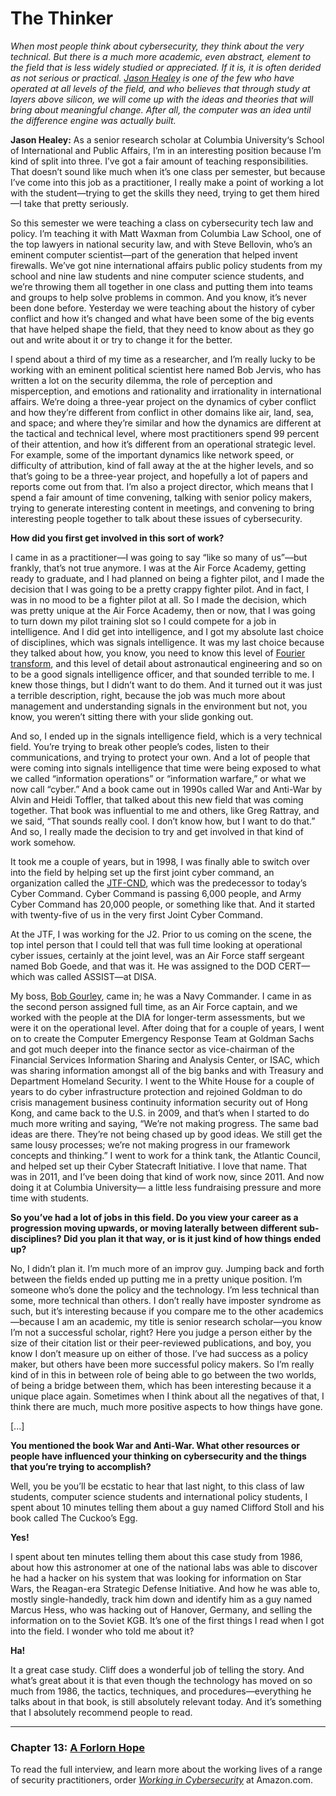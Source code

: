# The Thinker

*When most people think about cybersecurity, they think about the very technical. But there is a much more academic, even abstract, element to the field that is less widely studied or appreciated. If it is, it is often derided as not serious or practical. [Jason Healey](https://www.linkedin.com/in/jasonhealey/) is one of the few who have operated at all levels of the field, and who believes that through study at layers above silicon, we will come up with the ideas and theories that will bring about meaningful change. After all, the computer was an idea until the difference engine was actually built.*

**Jason Healey:** As a senior research scholar at Columbia University‘s School of International and Public Affairs, I’m in an interesting position because I’m kind of split into three. I’ve got a fair amount of teaching responsibilities. That doesn’t sound like much when it’s one class per semester, but because I’ve come into this job as a practitioner, I really make a point of working a lot with the student—trying to get the skills they need, trying to get them hired—I take that pretty seriously.

So this semester we were teaching a class on cybersecurity tech law and policy. I’m teaching it with Matt Waxman  from Columbia Law School, one of the top lawyers in national security law, and with Steve Bellovin,  who’s an eminent computer scientist—part of the generation that helped invent firewalls. We’ve got nine international affairs public policy students from my school and nine law students and nine computer science students, and we’re throwing them all together in one class and putting them into teams and groups to help solve problems in common. And you know, it’s never been done before. Yesterday we were teaching about the history of cyber conflict and how it’s changed and what have been some of the big events that have helped shape the field, that they need to know about as they go out and write about it or try to change it for the better. 

I spend about a third of my time as a researcher, and I’m really lucky to be working with an eminent political scientist here named Bob Jervis,  who has written a lot on the security dilemma, the role of perception and misperception, and emotions and rationality and irrationality in international affairs. We’re doing a three-year project on the dynamics of cyber conflict and how they’re different from conflict in other domains like air, land, sea, and space; and where they’re similar and how the dynamics are different at the tactical and technical level, where most practitioners spend 99 percent of their attention, and how it’s different from an operational strategic level. For example, some of the important dynamics like network speed, or difficulty of attribution, kind of fall away at the at the higher levels, and so that’s going to be a three-year project, and hopefully a lot of papers and reports come out from that. 
I’m also a project director, which means that I spend a fair amount of time convening, talking with senior policy makers, trying to generate interesting content in meetings, and convening to bring interesting people together to talk about these issues of cybersecurity. 

**How did you first get involved in this sort of work?**

I came in as a practitioner—I was going to say “like so many of us”—but frankly, that’s not true anymore. I was at the Air Force Academy, getting ready to graduate, and I had planned on being a fighter pilot, and I made the decision that I was going to be a pretty crappy fighter pilot. And in fact, I was in no mood to be a fighter pilot at all. So I made the decision, which was pretty unique at the Air Force Academy, then or now, that I was going to turn down my pilot training slot so I could compete for a job in intelligence. And I did get into intelligence, and I got my absolute last choice of disciplines, which was signals intelligence. It was my last choice because they talked about how, you know, you need to know this level of [Fourier transform](https://en.wikipedia.org/wiki/Fourier_transform), and this level of detail about astronautical engineering and so on to be a good signals intelligence officer, and that sounded terrible to me. I knew those things, but I didn’t want to do them. And it turned out it was just a terrible description, right, because the job was much more about management and understanding signals in the environment but not, you know, you weren’t sitting there with your slide gonking out.  

And so, I ended up in the signals intelligence field, which is a very technical field. You’re trying to break other people’s codes, listen to their communications, and trying to protect your own. And a lot of people that were coming into signals intelligence that time were being exposed to what we called “information operations” or “information warfare,” or what we now call “cyber.” And a book came out in 1990s called War and Anti-War  by Alvin and Heidi Toffler,  that talked about this new field that was coming together. That book was influential to me and others, like Greg Rattray,  and we said, “That sounds really cool. I don’t know how, but I want to do that.” And so, I really made the decision to try and get involved in that kind of work somehow. 

It took me a couple of years, but in 1998, I was finally able to switch over into the field by helping set up the first joint cyber command, an organization called the [JTF-CND](https://en.wikipedia.org/wiki/Joint_Task_Force-Global_Network_Operations), which was the predecessor to today’s Cyber Command. Cyber Command is passing 6,000 people, and Army Cyber Command has 20,000 people, or something like that. And it started with twenty-five of us in the very first Joint Cyber Command. 

At the JTF, I was working for the J2. Prior to us coming on the scene, the top intel person that I could tell that was full time looking at operational cyber issues, certainly at the joint level, was an Air Force staff sergeant named Bob Goede, and that was it. He was assigned to the DOD CERT—which was called ASSIST—at DISA. 

My boss, [Bob Gourley](/The_CTO), came in; he was a Navy Commander. I came in as the second person assigned full time, as an Air Force captain, and we worked with the people at the DIA for longer-term assessments, but we were it on the operational level. After doing that for a couple of years, I went on to create the Computer Emergency Response Team at Goldman Sachs and got much deeper into the finance sector as vice-chairman of the Financial Services Information Sharing and Analysis Center, or ISAC, which was sharing information amongst all of the big banks and with Treasury and Department Homeland Security. I went to the White House for a couple of years to do cyber infrastructure protection and rejoined Goldman to do crisis management business continuity information security out of Hong Kong, and came back to the U.S. in 2009, and that’s when I started to do much more writing and saying, “We’re not making progress. The same bad ideas are there. They’re not being chased up by good ideas. We still get the same lousy processes; we’re not making progress in our framework concepts and thinking.” I went to work for a think tank, the Atlantic Council, and helped set up their Cyber Statecraft Initiative. I love that name. That was in 2011, and I’ve been doing that kind of work now, since 2011. And now doing it at Columbia University— a little less fundraising pressure and more time with students. 

**So you’ve had a lot of jobs in this field. Do you view your career as a progression moving upwards, or moving laterally between different sub-disciplines? Did you plan it that way, or is it just kind of how things ended up?**

No, I didn’t plan it. I’m much more of an improv guy. Jumping back and forth between the fields ended up putting me in a pretty unique position. I’m someone who’s done the policy and the technology. I’m less technical than some, more technical than others. I don’t really have imposter syndrome as such, but it’s interesting because if you compare me to the other academics—because I am an academic, my title is senior research scholar—you know I’m not a successful scholar, right? Here you judge a person either by the size of their citation list or their peer-reviewed publications, and boy, you know I don’t measure up on either of those. I’ve had success as a policy maker, but others have been more successful policy makers. So I’m really kind of in this in between role of being able to go between the two worlds, of being a bridge between them, which has been interesting because it a unique place again. Sometimes when I think about all the negatives of that, I think there are much, much more positive aspects to how things have gone.

[...]

**You mentioned the book War and Anti-War. What other resources or people have influenced your thinking on cybersecurity and the things that you’re trying to accomplish?** 

Well, you be you’ll be ecstatic to hear that last night, to this class of law students, computer science students and international policy students, I spent about 10 minutes telling them about a guy named Clifford Stoll and his book called The Cuckoo’s Egg. 

**Yes!**

I spent about ten minutes telling them about this case study from 1986, about how this astronomer at one of the national labs was able to discover he had a hacker on his system that was looking for information on Star Wars, the Reagan-era Strategic Defense Initiative.  And how he was able to, mostly single-handedly, track him down and identify him as a guy named Marcus Hess, who was hacking out of Hanover, Germany, and selling the information on to the Soviet KGB. It’s one of the first things I read when I got into the field. I wonder who told me about it?

**Ha!**

It a great case study. Cliff does a wonderful job of telling the story. And what’s great about it is that even though the technology has moved on so much from 1986, the tactics, techniques, and procedures—everything he talks about in that book, is still absolutely relevant today. And it’s something that I absolutely recommend people to read. 

---

### Chapter 13: [A Forlorn Hope](/A_Forlorn_Hope.md)

To read the full interview, and learn more about the working lives of a range of security practitioners, order *[Working in Cybersecurity](https://www.amazon.com/Working-Cybersecurity-C-suite-everywhere-between/dp/1725877759)* at Amazon.com.
